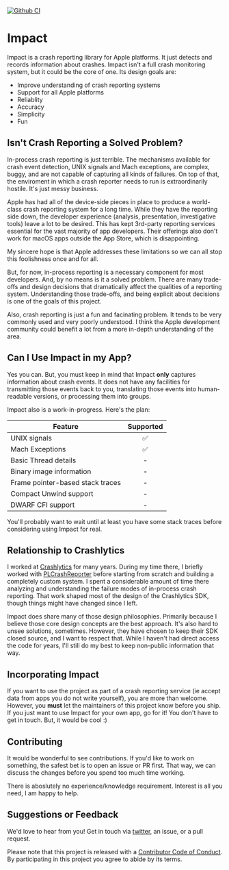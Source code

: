 [![Github CI](https://github.com/ChimeHQ/Impact/workflows/CI/badge.svg)](https://github.com/ChimeHQ/Impact/actions)

# Impact

Impact is a crash reporting library for Apple platforms. It just detects and records information about crashes. Impact isn't a full crash monitoring system, but it could be the core of one. Its design goals are:

* Improve understanding of crash reporting systems
* Support for all Apple platforms
* Reliablity
* Accuracy
* Simplicity
* Fun

## Isn't Crash Reporting a Solved Problem?

In-process crash reporting is just terrible. The mechanisms available for crash event detection, UNIX signals and Mach exceptions, are complex, buggy, and are not capable of capturing all kinds of failures. On top of that, the enviroment in which a crash reporter needs to run is extraordinarily hostile. It's just messy business.

Apple has had all of the device-side pieces in place to produce a world-class crash reporting system for a long time. While they have the reporting side down, the developer experience (analysis, presentation, investigative tools) leave a lot to be desired. This has kept 3rd-party reporting services essential for the vast majority of app developers. Their offerings also don't work for macOS apps outside the App Store, which is disappointing.

My sincere hope is that Apple addresses these limitations so we can all stop this foolishness once and for all.

But, for now, in-process reporting is a necessary component for most developers. And, by no means is it a solved problem. There are many trade-offs and design decisions that dramatically affect the qualities of a reporting system. Understanding those trade-offs, and being explicit about decisions is one of the goals of this project.

Also, crash reporting is just a fun and facinating problem. It tends to be very commonly used and very poorly understood. I think the Apple development community could benefit a lot from a more in-depth understanding of the area.

## Can I Use Impact in my App?

Yes you can. But, you must keep in mind that Impact **only** captures information about crash events. It does not have any facilities for transmitting those events back to you, translating those events into human-readable versions, or processing them into groups.

Impact also is a work-in-progress. Here's the plan:

| Feature            | Supported |
| -------------------|:---------:|
| UNIX signals | ✅ |
| Mach Exceptions | ✅ |
| Basic Thread details | - |
| Binary image information | - |
| Frame pointer-based stack traces | - |
| Compact Unwind support | - |
| DWARF CFI support | - |

You'll probably want to wait until at least you have some stack traces before considering using Impact for real.

## Relationship to Crashlytics

I worked at [Crashlytics](https://firebase.google.com/products/crashlytics) for many years. During my time there, I briefly worked with [PLCrashReporter](https://www.plcrashreporter.org) before starting from scratch and building a completely custom system. I spent a considerable amount of time there analyzing and understanding the failure modes of in-process crash reporting. That work shaped most of the design of the Crashlytics SDK, though things might have changed since I left.

Impact does share many of those design philosophies. Primarily because I believe those core design concepts are the best approach. It's also hard to unsee solutions, sometimes. However, they have chosen to keep their SDK closed source, and I want to respect that. While I haven't had direct access the code for years, I'll still do my best to keep non-public information that way.

## Incorporating Impact

If you want to use the project as part of a crash reporting service (ie accept data from apps you do not write yourself), you are more than welcome. However, you **must** let the maintainers of this project know before you ship. If you just want to use Impact for your own app, go for it! You don't have to get in touch. But, it would be cool :)

## Contributing

It would be wonderful to see contributions. If you'd like to work on something, the safest bet is to open an issue or PR first. That way, we can discuss the changes before you spend too much time working.

There is aboslutely no experience/knowledge requirement. Interest is all you need, I am happy to help.

## Suggestions or Feedback

We'd love to hear from you! Get in touch via [twitter](https://twitter.com/chimehq), an issue, or a pull request.

Please note that this project is released with a [Contributor Code of Conduct](CODE_OF_CONDUCT.md). By participating in this project you agree to abide by its terms.
